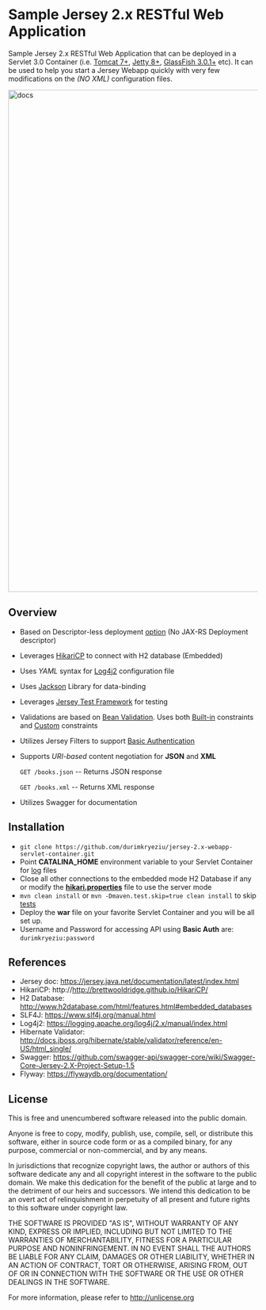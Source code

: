 # Sample Jersey 2.x RESTful Web Application
Sample Jersey 2.x RESTful Web Application that can be deployed in a Servlet 3.0 Container (i.e. [Tomcat 7+](http://tomcat.apache.org/tomcat-7.0-doc/), [Jetty 8+](http://www.eclipse.org/jetty/documentation/), [GlassFish 3.0.1+](https://glassfish.java.net/documentation.html) etc). 
It can be used to help you start a Jersey Webapp quickly with very few modifications on the _(NO XML)_ configuration files.

<img width="1013" alt="docs" src="https://cloud.githubusercontent.com/assets/11609385/24085938/8b4d5e3c-0d05-11e7-858f-e04d27ca5b07.png">

## Overview
- Based on Descriptor-less deployment [option](src/main/java/com/programmingskillz/SampleApplication.java) (No JAX-RS Deployment descriptor)
- Leverages [HikariCP](src/main/java/com/programmingskillz/repository/DatabaseConfig.java) to connect with H2 database (Embedded)
- Uses _YAML_ syntax for [Log4j2](src/main/resources/log4j2.yml) configuration file
- Uses [Jackson](src/main/java/com/programmingskillz/providers/SampleObjectMapperProvider.java) Library for data-binding
- Leverages [Jersey Test Framework](src/test/java/com/programmingskillz/resource/BookResourceIntegrationTest.java) for testing
- Validations are based on [Bean Validation](http://beanvalidation.org/). Uses both [Built-in](src/main/java/com/programmingskillz/domain/Book.java) constraints and [Custom](src/main/java/com/programmingskillz/constraint/ValidIsbn.java) constraints
- Utilizes Jersey Filters to support [Basic Authentication](src/main/java/com/programmingskillz/providers/AuthFilter.java)
- Supports _URI-based_ content negotiation for **JSON** and **XML**

    `GET /books.json` -- Returns JSON response
    
    `GET /books.xml` -- Returns XML response
- Utilizes Swagger for documentation

## Installation
- `git clone https://github.com/durimkryeziu/jersey-2.x-webapp-servlet-container.git`
- Point **CATALINA_HOME** environment variable to your Servlet Container for [log](src/main/resources/log4j2.yml#L8) files
- Close all other connections to the embedded mode H2 Database if any or modify the [**hikari.properties**](src/main/resources/hikari.properties) file to use the server mode
- `mvn clean install` or `mvn -Dmaven.test.skip=true clean install` to skip [tests](src/test/java/com/programmingskillz)
- Deploy the **war** file on your favorite Servlet Container and you will be all set up. 
- Username and Password for accessing API using **Basic Auth** are: `durimkryeziu:password`

## References
- Jersey doc: https://jersey.java.net/documentation/latest/index.html
- HikariCP: http://http://brettwooldridge.github.io/HikariCP/
- H2 Database: http://www.h2database.com/html/features.html#embedded_databases
- SLF4J: https://www.slf4j.org/manual.html
- Log4j2: https://logging.apache.org/log4j/2.x/manual/index.html
- Hibernate Validator: http://docs.jboss.org/hibernate/stable/validator/reference/en-US/html_single/
- Swagger: https://github.com/swagger-api/swagger-core/wiki/Swagger-Core-Jersey-2.X-Project-Setup-1.5
- Flyway: https://flywaydb.org/documentation/

## License

This is free and unencumbered software released into the public domain.

Anyone is free to copy, modify, publish, use, compile, sell, or
distribute this software, either in source code form or as a compiled
binary, for any purpose, commercial or non-commercial, and by any
means.

In jurisdictions that recognize copyright laws, the author or authors
of this software dedicate any and all copyright interest in the
software to the public domain. We make this dedication for the benefit
of the public at large and to the detriment of our heirs and
successors. We intend this dedication to be an overt act of
relinquishment in perpetuity of all present and future rights to this
software under copyright law.

THE SOFTWARE IS PROVIDED "AS IS", WITHOUT WARRANTY OF ANY KIND,
EXPRESS OR IMPLIED, INCLUDING BUT NOT LIMITED TO THE WARRANTIES OF
MERCHANTABILITY, FITNESS FOR A PARTICULAR PURPOSE AND NONINFRINGEMENT.
IN NO EVENT SHALL THE AUTHORS BE LIABLE FOR ANY CLAIM, DAMAGES OR
OTHER LIABILITY, WHETHER IN AN ACTION OF CONTRACT, TORT OR OTHERWISE,
ARISING FROM, OUT OF OR IN CONNECTION WITH THE SOFTWARE OR THE USE OR
OTHER DEALINGS IN THE SOFTWARE.

For more information, please refer to <http://unlicense.org>
